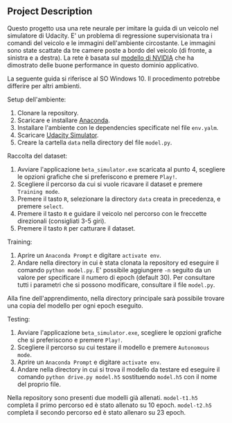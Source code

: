 

## Project Description
Questo progetto usa una rete neurale per imitare la guida di un veicolo nel simulatore di Udacity. E' un problema di regressione supervisionata tra i comandi del veicolo e le immagini dell'ambiente circostante.
Le immagini sono state scattate da tre camere poste a bordo del veicolo (di fronte, a sinistra e a destra).
La rete è basata sul [modello di NVIDIA](https://devblogs.nvidia.com/parallelforall/deep-learning-self-driving-cars/) che ha dimostrato delle buone performance in questo dominio applicativo.

La seguente guida si riferisce al SO Windows 10. Il procedimento potrebbe differire per altri ambienti.

Setup dell'ambiente:

1. Clonare la repository.
2. Scaricare e installare [Anaconda](https://www.anaconda.com/products/distribution).
3. Installare l'ambiente con le dependencies specificate nel file `env.yalm`.
4. Scaricare [Udacity Simulator](https://s3-us-west-1.amazonaws.com/udacity-selfdrivingcar/Term1-Sim/term1-simulator-windows.zip).
5. Creare la cartella `data` nella directory del file `model.py`.

Raccolta del dataset:

1. Avviare l'applicazione `beta_simulator.exe` scaricata al punto 4, scegliere le opzioni grafiche che si preferiscono e premere `Play!`.
2. Scegliere il percorso da cui si vuole ricavare il dataset e premere `Training mode`.
3. Premere il tasto `R`, selezionare la directory `data` creata in precedenza, e premere `select`.
4. Premere il tasto `R` e guidare il veicolo nel percorso con le freccette direzionali (consigliati 3-5 giri).
5. Premere il tasto `R` per catturare il dataset.

Training:
1. Aprire un `Anaconda Prompt` e digitare `activate env`.
2. Andare nella directory in cui è stata clonata la repository ed eseguire il comando `python model.py`. E' possibile aggiungere `-n` seguito da un valore per specificare il numero di epoch (default 30). Per consultare tutti i parametri che si possono modificare, consultare il file `model.py`.

Alla fine dell'apprendimento, nella directory principale sarà possibile trovare una copia del modello per ogni epoch eseguito.

Testing:
1. Avviare l'applicazione `beta_simulator.exe`, scegliere le opzioni grafiche che si preferiscono e premere `Play!`.
2. Scegliere il percorso su cui testare il modello e premere `Autonomous mode`.
3. Aprire un `Anaconda Prompt` e digitare `activate env`.
4. Andare nella directory in cui si trova il modello da testare ed eseguire il comando `python drive.py model.h5` sostituendo `model.h5` con il nome del proprio file.

Nella repository sono presenti due modelli già allenati.
`model-t1.h5` completa il primo percorso ed è stato allenato su 10 epoch.
`model-t2.h5` completa il secondo percorso ed è stato allenaro su 23 epoch.
